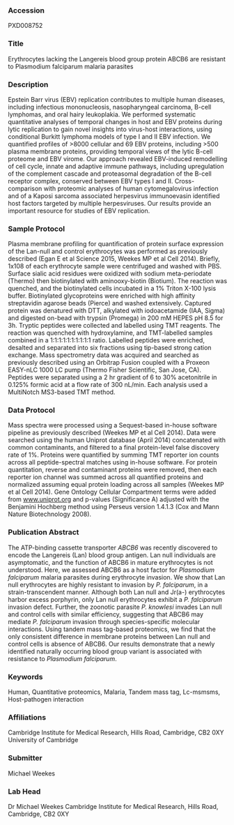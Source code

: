 ### Accession
PXD008752

### Title
Erythrocytes lacking the Langereis blood group protein ABCB6 are resistant to Plasmodium falciparum malaria parasites

### Description
Epstein Barr virus (EBV) replication contributes to multiple human diseases, including infectious mononucleosis, nasopharyngeal carcinoma, B-cell lymphomas, and oral hairy leukoplakia. We performed systematic quantitative analyses of temporal changes in host and EBV proteins during lytic replication to gain novel insights into virus-host interactions, using conditional Burkitt lymphoma models of type I and II EBV infection. We quantified profiles of >8000 cellular and 69 EBV proteins, including >500 plasma membrane proteins, providing temporal views of the lytic B-cell proteome and EBV virome. Our approach revealed EBV-induced remodelling of cell cycle, innate and adaptive immune pathways, including upregulation of the complement cascade and proteasomal degradation of the B-cell receptor complex, conserved between EBV types I and II. Cross-comparison with proteomic analyses of human cytomegalovirus infection and of a Kaposi sarcoma associated herpesvirus immunoevasin identified host factors targeted by multiple herpesviruses. Our results provide an important resource for studies of EBV replication.

### Sample Protocol
Plasma membrane profiling for quantification of protein surface expression of the Lan-null and control erythrocytes was performed as previously described (Egan E et al Science 2015, Weekes MP et al Cell 2014).  Briefly, 1x108 of each erythrocyte sample were centrifuged and washed with PBS. Surface sialic acid residues were oxidized with sodium meta-periodate (Thermo) then biotinylated with aminooxy-biotin (Biotium). The reaction was quenched, and the biotinylated cells incubated in a 1% Triton X-100 lysis buffer. Biotinylated glycoproteins were enriched with high affinity streptavidin agarose beads (Pierce) and washed extensively. Captured protein was denatured with DTT, alkylated with iodoacetamide (IAA, Sigma) and digested on-bead with trypsin (Promega) in 200 mM HEPES pH 8.5 for 3h. Tryptic peptides were collected and labelled using TMT reagents. The reaction was quenched with hydroxylamine, and TMT-labelled samples combined in a 1:1:1:1:1:1:1:1:1:1 ratio. Labelled peptides were enriched, desalted and separated into six fractions using tip-based strong cation exchange. Mass spectrometry data was acquired and searched as previously described using an Orbitrap Fusion coupled with a Proxeon EASY-nLC 1000 LC pump (Thermo Fisher Scientific, San Jose, CA). Peptides were separated using a 2 hr gradient of 6 to 30% acetonitrile in 0.125% formic acid at a flow rate of 300 nL/min. Each analysis used a MultiNotch MS3-based TMT method.

### Data Protocol
Mass spectra were processed using a Sequest-based in-house software pipeline as previously described (Weekes MP et al Cell 2014). Data were searched using the human Uniprot database (April 2014) concatenated with common contaminants, and filtered to a final protein-level false discovery rate of 1%. Proteins were quantified by summing TMT reporter ion counts across all peptide-spectral matches using in-house software. For protein quantitation, reverse and contaminant proteins were removed, then each reporter ion channel was summed across all quantified proteins and normalized assuming equal protein loading across all samples (Weekes MP et al Cell 2014). Gene Ontology Cellular Compartment terms were added from www.uniprot.org and p-values (Significance A) adjusted with the Benjamini Hochberg method using Perseus version 1.4.1.3 (Cox and Mann Nature Biotechnology 2008).

### Publication Abstract
The ATP-binding cassette transporter <i>ABCB6</i> was recently discovered to encode the Langereis (Lan) blood group antigen. Lan null individuals are asymptomatic, and the function of ABCB6 in mature erythrocytes is not understood. Here, we assessed ABCB6 as a host factor for <i>Plasmodium falciparum</i> malaria parasites during erythrocyte invasion. We show that Lan null erythrocytes are highly resistant to invasion by <i>P. falciparum</i>, in a strain-transcendent manner. Although both Lan null and Jr(a-) erythrocytes harbor excess porphyrin, only Lan null erythrocytes exhibit a <i>P. falciparum</i> invasion defect. Further, the zoonotic parasite <i>P. knowlesi</i> invades Lan null and control cells with similar efficiency, suggesting that ABCB6 may mediate <i>P. falciparum</i> invasion through species-specific molecular interactions. Using tandem mass tag-based proteomics, we find that the only consistent difference in membrane proteins between Lan null and control cells is absence of ABCB6. Our results demonstrate that a newly identified naturally occurring blood group variant is associated with resistance to <i>Plasmodium falciparum</i>.

### Keywords
Human, Quantitative proteomics, Malaria, Tandem mass tag, Lc-msmsms, Host-pathogen interaction

### Affiliations
Cambridge Institute for Medical Research, Hills Road, Cambridge, CB2 0XY
University of Cambridge

### Submitter
Michael Weekes

### Lab Head
Dr Michael Weekes
Cambridge Institute for Medical Research, Hills Road, Cambridge, CB2 0XY


